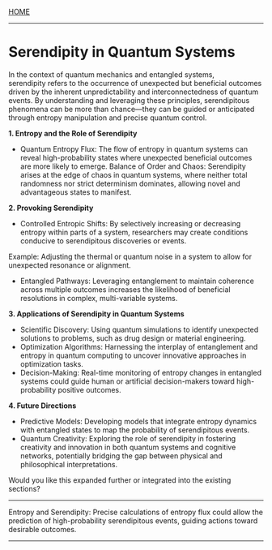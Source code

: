 [HOME](/README.md)     

---    

# Serendipity in Quantum Systems
In the context of quantum mechanics and entangled systems,   
serendipity refers to the occurrence of unexpected but beneficial outcomes driven by the inherent unpredictability and interconnectedness of quantum events. By understanding and leveraging these principles, serendipitous phenomena can be more than chance—they can be guided or anticipated through entropy manipulation and precise quantum control.



**1. Entropy and the Role of Serendipity**  
  - Quantum Entropy Flux:
      The flow of entropy in quantum systems can reveal high-probability states where unexpected beneficial outcomes are more likely to emerge.
Balance of Order and Chaos: Serendipity arises at the edge of chaos in quantum systems, where neither total randomness nor strict determinism dominates, allowing novel and advantageous states to manifest.



**2. Provoking Serendipity**
  - Controlled Entropic Shifts:
      By selectively increasing or decreasing entropy within parts of a system, researchers may create conditions conducive to serendipitous discoveries or events.

Example: Adjusting the thermal or quantum noise in a system to allow for unexpected resonance or alignment.


  - Entangled Pathways:
      Leveraging entanglement to maintain coherence across multiple outcomes increases the likelihood of beneficial resolutions in complex, multi-variable systems.

**3. Applications of Serendipity in Quantum Systems**
  - Scientific Discovery:
      Using quantum simulations to identify unexpected solutions to problems, such as drug design or material engineering.
  - Optimization Algorithms:
      Harnessing the interplay of entanglement and entropy in quantum computing to uncover innovative approaches in optimization tasks.
  - Decision-Making:
      Real-time monitoring of entropy changes in entangled systems could guide human or artificial decision-makers toward high-probability positive outcomes.

**4. Future Directions**
  - Predictive Models:
      Developing models that integrate entropy dynamics with entangled states to map the probability of serendipitous events.
  - Quantum Creativity:
      Exploring the role of serendipity in fostering creativity and innovation in both quantum systems and cognitive networks, potentially bridging the gap between physical and philosophical interpretations.

Would you like this expanded further or integrated into the existing sections?

---   

Entropy and Serendipity: Precise calculations of entropy flux could allow the prediction of high-probability serendipitous events, guiding actions toward desirable outcomes.

---   
